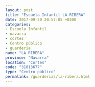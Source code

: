 ```yaml
---
layout: post
title: "Escuela Infantil LA RIBERA"
date: 2017-09-20 20:57:05 +0200
categories:
- Escuela Infantil
- navarra
- cortes
- Centro público
- guarderia
name: "LA RIBERA"
province: "Navarra"
location: "Cortes"
code: "31013677"
type: "Centro público"
permalink: /guarderias/la-ribera.html
---
```

